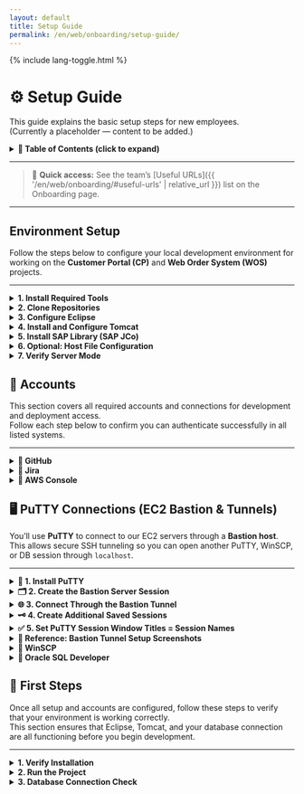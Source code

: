 ```yaml
---
layout: default
title: Setup Guide
permalink: /en/web/onboarding/setup-guide/
---
```


<link rel="stylesheet" href="{{ '/assets/css/custom.css' | relative_url }}">
{% include lang-toggle.html %}

# ⚙️ Setup Guide

This guide explains the basic setup steps for new employees.  
(Currently a placeholder — content to be added.)

<details markdown="1">
  <summary><strong>📑 Table of Contents (click to expand)</strong></summary>

- [Environment Setup](#environment-setup)
- [Accounts](#accounts)
- [First Steps](#first-steps)

</details>

---

> 🔗 **Quick access:** See the team’s [Useful URLs]({{ '/en/web/onboarding/#useful-urls' | relative_url }}) list on the Onboarding page.

---

## Environment Setup

Follow the steps below to configure your local development environment for working on the **Customer Portal (CP)** and **Web Order System (WOS)** projects.

---

<details markdown="1">
  <summary><strong>1. Install Required Tools</strong></summary>


Ensure all necessary software and services are installed.  
See the [Tools & Services](tools.md) page for download links and setup instructions.

You’ll need:
- Eclipse IDE for Enterprise Java and Web Developers  
- Git and SSH keys for repository access  
- Apache Tomcat 9.0.100  
- OpenJDK 8 (Temurin)  
- PuTTY and WinSCP  
- Oracle SQL Developer  

> 💡 **Tip:** Install tools in locations you’ll easily remember (e.g., `C:\Tomcat\apache-tomcat-9.0.100`).

---

</details>

<details markdown="1">
  <summary><strong>2. Clone Repositories</strong></summary>


Clone the main application repositories from GitHub:

```
https://github.com/hankooktireusa/WebOrder
https://github.com/hankooktireusa/CustomerPortal
```

You can use the suggested path:

```
C:\Users\<username>\git\
```

or any other preferred location.

---

</details>

<details markdown="1">
  <summary><strong>3. Configure Eclipse</strong></summary>


1. **Create or select a workspace**
   - Recommended path:  
     `C:\Users\<username>\eclipse-workspace\<workspace_name>`
   - To switch or create:  
     `File > Switch Workspace > Other...`

2. **Add SSH keys**
   - `Window > Preferences > General > Network Connections > SSH2`
   - Click **Add Private Key** and select your `.pem` or `.ppk` file.  
     Suggested path: `C:\Utility\Keys\`
   - Password: `hankooktireusa`

3. **Install EGit (if not already installed)**
   - `Help > Eclipse Marketplace`
   - Search for **EGit** and install **Git Integration for Eclipse**.

4. **Clone repositories in Eclipse**
   - `Window > Perspective > Open Perspective > Other... > Git`
   - Select **Clone a Git Repository** and paste the SSH URL.
   - Click through **Next** → **Finish**.
   - After cloning, right-click the repository → **Import Projects...** → **Finish**.

5. **Update Maven Projects**
   - Right-click the project → `Maven > Update Project` → **OK**.
   - Then go to `Project > Clean...` and rebuild.

6. **Assign JRE**
   - `Window > Preferences > Java > Installed JREs`
   - Add or select **OpenJDK 8 (Temurin)**.
   - Confirm it’s assigned for both the project and Tomcat server.

---

</details>

<details markdown="1">
  <summary><strong>4. Install and Configure Tomcat</strong></summary>


1. **Install Apache Tomcat 9.0.100**
   - Suggested path:  
     `C:\Tomcat\apache-tomcat-9.0.100`
   - Any location is acceptable as long as it’s easily accessible.

2. **Add Tomcat to Eclipse**
   - `Window > Show View > Servers`
   - Click **Create a new server**.
   - Choose **Apache → Tomcat v9.0 Server**.
   - Assign a name (e.g., `WebOrder Tomcat v9.0 at localhost`).
   - Set installation directory to your Tomcat folder.
   - Click **Next**, add the project(s), and click **Finish**.

3. **Modify server configuration**
   - Under **Servers** tab, double-click the Tomcat server.
   - Change the **HTTP/1.1 port** to `80`.
   - Open `server.xml`, search for `path=`, and set:
     ```xml
     <Context docBase="WebOrder" path="/" reloadable="true" source="org.eclipse.jst.jee.server:WebOrder"/>
     ```

4. **Set Package Presentation**
   - In Project Explorer → Click the drop-down menu →  
     `Package Presentation > Hierarchical`.

---

</details>

<details markdown="1">
  <summary><strong>5. Install SAP Library (SAP JCo)</strong></summary>


1. Download from the onboarding resources:
   - `sapjco3-NTAMD64-3.0.16.zip`
   - `sapjco3.zip`

2. Extract the files and:
   - Copy `sapjco3.dll` to:
     ```
     C:\Windows\System32
     ```
   - Copy `sapjco3.jar` and add it to your project via:
     ```
     Right-click project → Properties → Java Build Path → Add External JARs
     ```

> 💡 The folder you extract these files to can be anywhere — just ensure you remember where they are for future setup.

---

</details>

<details markdown="1">
  <summary><strong>6. Optional: Host File Configuration</strong></summary>


If your local environment cannot connect to EAI endpoints, you may need to add host mappings.

Add the following (if necessary) to:
```
C:\Windows\System32\drivers\etc\hosts
```

```
# EAI PRD
202.31.7.221   HKPPID1 HKPPID1.hankooktire.com hkppid1
202.31.7.222   HKPPID2 HKPPID2.hankooktire.com hkppid2
202.31.7.220   HKPPID0 HKPPID0.hankooktire.com hkppid0     # HA Virtual Host
202.31.7.236   HKPPID  HKPPID.hankooktire.com  hkppid      # L4 Loadbalancer

# EAI QA
202.31.7.225   hkqpid0 HKQPID0.hankooktire.com hkqpid0.hankooktire.com HKQPID0

# EAI DEV
202.31.7.224   hkdpid0 HKDPID0.hankooktire.com hkdpid0.hankooktire.com HKDPID0
```

If you do not have admin privileges or your connection already works, you can skip this step.

---

</details>

<details markdown="1">
  <summary><strong>7. Verify Server Mode</strong></summary>


In Eclipse, open your Tomcat **Run Configuration** and check the runtime arguments.  
Ensure the following is set under **VM arguments**:

```
-Dserver.mode=DEV
```

If it’s missing, add it manually.  
This ensures your local application runs in **development mode**.


---

</details>

## 🧾 Accounts

This section covers all required accounts and connections for development and deployment access.  
Follow each step below to confirm you can authenticate successfully in all listed systems.

---

<details markdown="1">
  <summary><strong>📑 GitHub</strong></summary>


**Purpose:** Access to source repositories for the core applications.

**Details:**
- **Organization:** `hankooktireusa`
- **Repositories:**
  - `WebOrder`
  - `CustomerPortal`
- **Access Method:** SSH (with PEM key)

**Steps:**
1. Log in to [https://github.com](https://github.com)
2. Request access to both repositories from your project lead.
3. Configure SSH authentication:
   ```bash
   git clone git@github.com:hankooktireusa/WebOrder.git
   git clone git@github.com:hankooktireusa/CustomerPortal.git
   ```
4. Place your provided PEM file in a secure local directory (e.g., `C:\Keys\hankooktireusa.pem`).
5. Add the key to your SSH agent:
   ```bash
   eval "$(ssh-agent -s)"
   ssh-add C:\Keys\hankooktireusa.pem
   ```
6. Test your SSH access:
   ```bash
   ssh -T git@github.com
   ```

> 🗒️ *Reference:* See the original onboarding slide for credential formatting and example key names.

---

</details>

<details markdown="1">
  <summary><strong>📑 Jira</strong></summary>


**Purpose:** Manage development tasks, sprint boards, and tickets.

**Project URL:**  
[https://hankooktireusa.atlassian.net/jira/software/c/projects/NIWT/boards/11](https://hankooktireusa.atlassian.net/jira/software/c/projects/NIWT/boards/11)

**Steps:**
1. Log in using your Hankook corporate email.
2. Request access to the **NIWT** project if it’s not visible.
3. Set your preferred notification and dashboard options under **Profile → Personal Settings**.

---

</details>

<details markdown="1">
  <summary><strong>📑 AWS Console</strong></summary>


**Purpose:** Manage EC2, RDS, and ALB configurations for all environments.

**Console URL:**  
[https://hankook-us.signin.aws.amazon.com/console](https://hankook-us.signin.aws.amazon.com/console)

**Account #:** 620483805473 (`hankook-us`)

**Login Type:** IAM User (select **IAM user** on the login screen)

**Steps:**
1. Go to the console URL above.
2. Enter the account alias `hankook-us`.
3. Sign in with your IAM username and password.
4. Once logged in, verify access to:
   - EC2 (for instance management)
   - RDS (database connections)
   - CloudWatch (log review)

**Reference:** See onboarding screenshot for the AWS login screen example.

---

</details>

## 🖥️ PuTTY Connections (EC2 Bastion & Tunnels)

You’ll use **PuTTY** to connect to our EC2 servers through a **Bastion host**.  
This allows secure SSH tunneling so you can open another PuTTY, WinSCP, or DB session through `localhost`.

---

<details markdown="1">
  <summary><strong>🔧 1. Install PuTTY</strong></summary>


1. Download and install PuTTY from the official site:  
   👉 [https://www.putty.org](https://www.putty.org)
2. Once installed, verify the following tools are available:  
   - `putty.exe`  
   - `pageant.exe`  
   - `pscp.exe`

---

</details>

<details markdown="1">
  <summary><strong>🗂️ 2. Create the Bastion Server Session</strong></summary>


You’ll first create a session to connect through the **Bastion**.

1. Open **PuTTY**.
2. Under **Session**, enter:
   - **Host Name (or IP address):** `<bastion-hostname>`  
   - **Port:** `22`
   - **Connection Type:** `SSH`
3. Save the session name as:  
   **`Amazon Server - local`**
4. In the left panel, go to **Connection → Data**, and set:
   - *Auto-login username:* `ec2-user`
5. In **Connection → SSH → Auth**, under *Private key file for authentication*, select your `.ppk` key file.  
   Example: `C:\Keys\hankook-key.ppk`
6. Go to **Connection → SSH → Tunnels**, and set up your forwarding rule:
   - **Source port:** `22`
   - **Destination:** `127.0.0.1:22`
   - Click **Add**
7. Go back to **Session**, then click **Save** to store your configuration.

---

</details>

<details markdown="1">
  <summary><strong>🌐 3. Connect Through the Bastion Tunnel</strong></summary>


1. Launch the saved session `Amazon Server - local`.
2. Accept the host key on first connection.
3. Keep this window open — it maintains the tunnel.

You can now open another **PuTTY**, **WinSCP**, or **DB tool** using the following connection parameters:

**Host:** `localhost`  
**Port:** `22`  
**Username:** `ec2-user`

This routes traffic through your Bastion tunnel to the target EC2 instance.

---

</details>

<details markdown="1">
  <summary><strong>🗝️ 4. Create Additional Saved Sessions</strong></summary>


Create additional sessions for each target environment using **localhost** as the hostname:

| Session Name | Hostname | Port | Notes |
|---------------|-----------|------|-------|
| **Customer Portal - DEV** | `localhost` | `22` | For DEV EC2 via tunnel |
| **Customer Portal - PRD1** | `localhost` | `22` | For Production Slot 1 |
| **Customer Portal - PRD2** | `localhost` | `22` | For Production Slot 2 |
| **Web Order - DEV** | `localhost` | `22` | For DEV EC2 via tunnel |
| **Web Order - PRD1** | `localhost` | `22` | For Production Slot 1 |
| **Web Order - PRD2** | `localhost` | `22` | For Production Slot 2 |

Use the same key file, username, and other settings as the Bastion session, except the hostname will always be `localhost`.

---

</details>

<details markdown="1">
  <summary><strong>✅ 5. Set PuTTY Session Window Titles = Session Names</strong></summary>


For the automation scripts to correctly focus and send commands to PuTTY sessions, the PuTTY **window titles must exactly match** the session names listed in your `config.ps1` file (e.g., `"Customer Portal - DEV"`, `"Amazon Server - local"`).

**Steps to Configure PuTTY Window Titles**  
<details>
<summary>Expand for full step-by-step instructions</summary>

<br>

1. **Open PuTTY Configuration**  
   - Launch PuTTY.  
   - Select a saved session (e.g., `Customer Portal - DEV`) from the session list.  
   - Click **Load**.

2. **Set a Fixed Window Title**  
   - In the left panel, navigate to:  
     `Window → Behaviour`  
   - Under *Window title*, check:  
     ✅ **Window title string**  
   - In the **Window title string** box, enter the exact session name as defined in your config, for example:  
     `Customer Portal - DEV`  
   ⚠️ *This is case-sensitive and must match EXACTLY.* (You can copy/paste from the **Saved Sessions** textbox.)

3. **Prevent Title Changes by the Remote Host**  
   - In the left panel, navigate to:  
     `Terminal → Features`  
   - Check the option:  
     ✅ **Disable remote-controlled window title changing**  
   - This ensures the window title stays fixed even if the server tries to change it.

4. **Save the Updated Session**  
   - Go back to the **Session** category.  
   - Click **Save** to update the session with these settings.

5. **Repeat for All Sessions**  
   Update all PuTTY saved sessions used in the automation:  
   - `Customer Portal - DEV`  
   - `Customer Portal - PRD1`  
   - `Customer Portal - PRD2`  
   - `Web Order - DEV`  
   - `Web Order - PRD1`  
   - `Web Order - PRD2`  
   - `Amazon Server - local`

6. **Test the Titles**  
   - Open each PuTTY session and verify:  
     - The window title in the header and taskbar exactly matches the session name in `config.ps1`.  
     - The title does **not change** after connecting.
</details>

---

</details>

<details markdown="1">
  <summary><strong>📸 Reference: Bastion Tunnel Setup Screenshots</strong></summary>


*(Corresponds to “3.2 EC2 Server (PuTTY / WinSCP)” in the onboarding slides)*

Below are example configurations shown in the internal onboarding deck:

1. **Session Settings** – Hostname, Port, Session Name  
2. **SSH → Auth** – Private key selection  
3. **SSH → Tunnels** – Add forwarding rule (`Source port 22 → 127.0.0.1:22`)  
4. **Data Tab** – Auto-login username  
5. **Saved Session Confirmation** – Final save and test  

---

Once configured, you can:
- Connect to the **Bastion** with PuTTY  
- Keep it open to maintain the tunnel  
- Use **WinSCP** or a second PuTTY session to connect to target servers via `localhost`

---

</details>

<details markdown="1">
  <summary><strong>📑 WinSCP</strong></summary>


**Purpose:** Transfer WAR files and configuration updates between your local machine and remote Tomcat servers.

**Setup:**
- **Protocol:** SFTP  
- **Login type:** Key file authentication  
- **Username:** `ec2-user`  
- **Private key:** `<provided by IT>` (example: `hankooktire-us-key.ppk`)

> ⚠️ Before connecting, ensure your **PuTTY Bastion session (`Amazon Server - local`)** is open — this maintains the SSH tunnel required for WinSCP to reach internal EC2 hosts through `localhost`.

---

**Connection Method (through Bastion):**
- **Host name:** `localhost`
- **Port number:** `22`
- **Username:** `ec2-user`
- **Authentication:** Use the same `.ppk` key file configured in PuTTY

---

**Common Server References (for awareness):**

| Application | Environment | Internal Host | Description |
|--------------|-------------|----------------|--------------|
| Customer Portal | PRD1 | 10.0.10.44 | Production Server 1 |
| Customer Portal | PRD2 | 10.0.10.67 | Production Server 2 |
| Customer Portal | DEV  | 10.0.10.79 | Development Server |
| Web Order | PRD1 | 10.0.10.113 | Production Server 1 |
| Web Order | PRD2 | 10.0.11.76 | Production Server 2 |
| Web Order | DEV  | 10.0.10.84 | Development Server |
| Bastion Host | - | 3.131.154.187 | Jump host for external SSH access |

> 💡 *These IPs are accessed through the Bastion tunnel — you’ll connect via `localhost`, not directly by IP.*

---

**Recommended Paths:**
- `/opt/tomcat/webapps`
- `/opt/tomcat/backup`

---

</details>

<details markdown="1">
  <summary><strong>📑 Oracle SQL Developer</strong></summary>


**Purpose:** Query and manage data in the Customer Portal and Web Order Oracle databases.

**Setup Reference:**
- **Database Type:** Oracle  
- **Connection Type:** Basic  
- **Port:** `1521`  
- **SID:** `ORCL`

| Application | Environment | RDS Host | Username | Password |
|--------------|-------------|-----------|-----------|-----------|
| Customer Portal | DEV | `hankooktire-portal-dev-db.cchxlw7s8qgg.us-east-2.rds.amazonaws.com` | `HKTTPPWD` | `<provided by IT>` |
| Customer Portal | PROD | `hankooktire-portal-prd-db.cchxlw7s8qgg.us-east-2.rds.amazonaws.com` | `HKTTPPWD` | `<provided by IT>` |
| Web Order | DEV | `hankooktire-us-dev-db.cchxlw7s8qgg.us-east-2.rds.amazonaws.com` | `HKTPPWD` | `<provided by IT>` |
| Web Order | PROD | `hankooktire-us-prd-db.cchxlw7s8qgg.us-east-2.rds.amazonaws.com` | `HKTPPWD` | `<provided by IT>` |

---

**Steps to Connect:**

1. **Open PuTTY Bastion Tunnel**  
   - Launch `Amazon Server - local` and keep it open.  
   - This enables localhost routing for database access.

2. **Configure SQL Developer Connection**  
   Example for Web Order:
   ```
   Connection Name: Web Order - DB
   Username: HKTPPWD
   Password: <provided by IT>
   Hostname: localhost
   Port: 1521
   SID: ORCL
   ```

3. **Test and Connect**  
   - Click **Test** to confirm connection success.  
   - Once verified, click **Connect**.

> 💡 *Tip:* Always open the PuTTY Bastion session before using WinSCP or SQL Developer — the SSH tunnel must remain active during use.

---

</details>

## 🧭 First Steps

Once all setup and accounts are configured, follow these steps to verify that your environment is working correctly.  
This section ensures that Eclipse, Tomcat, and your database connection are all functioning before you begin development.

---

<details markdown="1">
  <summary><strong>1. Verify Installation</strong></summary>


Before opening any project, confirm that the required tools are installed and linked correctly.

1. **Check Java version**
   - In a terminal or Command Prompt, run:
     ```
     java -version
     ```
     You should see version 11 or later displayed.

2. **Check Maven installation**
   - In the same terminal, run:
     ```
     mvn -version
     ```
     Confirm that Maven is detected and uses the same Java version as above.

3. **Confirm Tomcat setup**
   - Ensure Tomcat has been added as a server in Eclipse (via **Window → Preferences → Server → Runtime Environments**).  
   - The path should point to your local Tomcat installation folder, for example:
     ```
     C:\Tomcat\apache-tomcat-9.0.x
     ```

> 💡 **Tip:** If any of these tools return an error, review the corresponding setup steps in the previous section before continuing.

---

</details>

<details markdown="1">
  <summary><strong>2. Run the Project</strong></summary>


With the environment verified, you can now build and run your application from Eclipse.

1. **Open the project**  
   - In Eclipse, open the appropriate workspace and confirm the project (e.g., `WebOrder`, `CustomerPortal`) appears in the **Project Explorer**.

2. **Update Maven project**
   - Right-click the project → **Maven → Update Project…**
   - In the dialog box, select your project(s) and click **OK** to refresh dependencies.

3. **Clean the project**
   - From the top menu, go to **Project → Clean…**
   - Choose **Clean all projects** and click **Clean**.
   - This rebuilds your workspace using the latest Maven configuration.

4. **Start Tomcat**
   - In the **Servers** view, right-click your configured Tomcat server and select **Start**.
   - Wait for the console log to show that the application has deployed successfully.

5. **Verify in browser**
   - Open a browser and navigate to:
     ```
     http://localhost:8080/
     ```
   - Confirm the application homepage loads without errors.

> ⚙️ **Note:** The server mode (e.g., `-Dserver.mode=DEV`) is already configured during setup and does not need to be modified here.

---

</details>

<details markdown="1">
  <summary><strong>3. Database Connection Check</strong></summary>


Ensure your database connection is functioning correctly before working with any backend features.

1. **Open SQL Developer**
   - Launch Oracle SQL Developer and select your saved connection profile (e.g., `DEV`).

2. **Test the connection**
   - Click **Test** in the connection dialog.  
   - A successful test will display a green **“Status: Success”** message.

3. **View sample data**
   - After connecting, expand the schema and open a table such as `HT_USER_DETAIL` or `HT_INTERFACE`.
   - Confirm you can view rows without any access errors.

> 💡 **Tip:** If you encounter authentication or connection errors, verify your Oracle network configuration and contact the IT team for database access verification.

---

✅ **At this point**, your local development environment should be fully operational.  
You can now begin exploring the project codebase, reviewing controllers, and making your first test changes.

</details>

